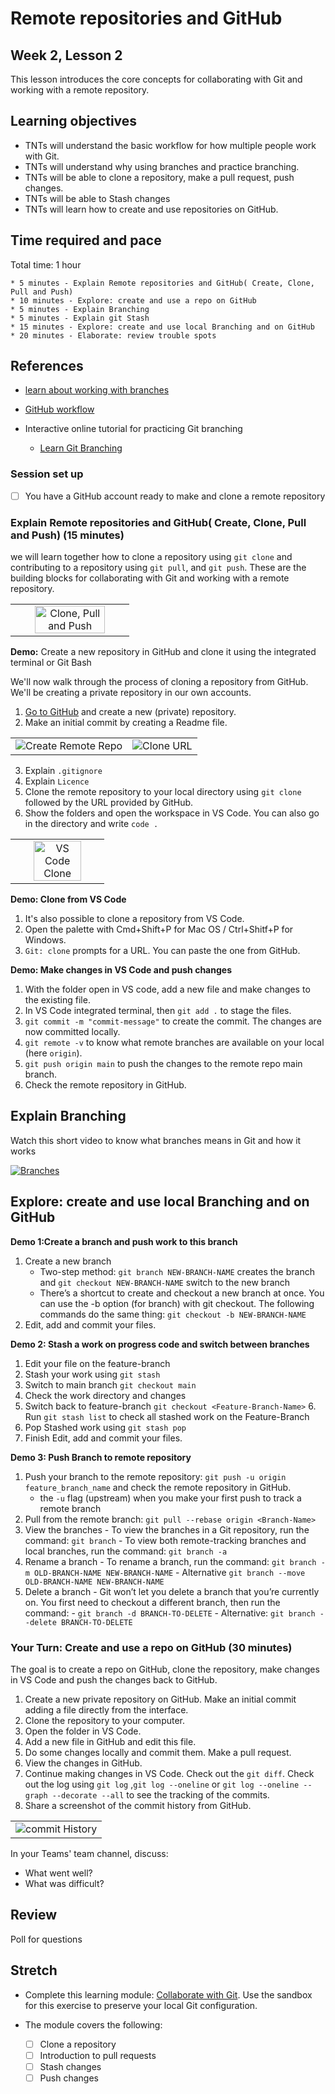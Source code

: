 # Remote repositories and GitHub

## Week 2, Lesson 2

This lesson introduces the core concepts for collaborating with Git and working with a remote repository.

## Learning objectives

- TNTs will understand the basic workflow for how multiple people work with Git.
- TNTs will understand why using branches and practice branching.
- TNTs will be able to clone a repository, make a pull request, push changes.
- TNTs will be able to Stash changes
- TNTs will learn how to create and use repositories on GitHub.

## Time required and pace

Total time: 1 hour

    * 5 minutes - Explain Remote repositories and GitHub( Create, Clone, Pull and Push)
    * 10 minutes - Explore: create and use a repo on GitHub
    * 5 minutes - Explain Branching
    * 5 minutes - Explain git Stash
    * 15 minutes - Explore: create and use local Branching and on GitHub
    * 20 minutes - Elaborate: review trouble spots

## References

- [learn about working with branches](https://www.youtube.com/watch?v=JTE2Fn_sCZs)
- [GitHub workflow](https://guides.github.com/introduction/flow/)

- Interactive online tutorial for practicing Git branching
  - [Learn Git Branching](https://learngitbranching.js.org/)

### Session set up

- [ ] You have a GitHub account ready to make and clone a remote repository

### Explain Remote repositories and GitHub( Create, Clone, Pull and Push) (15 minutes)

we will learn together how to clone a repository using `git clone` and contributing to a repository using `git pull`, and `git push`. These are the building blocks for collaborating with Git and working with a remote repository.

<table style="border: none">
    <tr align="center">
        <td><img src="./remotes.png" alt="Clone, Pull and Push" width="80%"> </td>

</tr>
</table>

**Demo:** Create a new repository in GitHub and clone it using the integrated terminal or Git Bash

We'll now walk through the process of cloning a repository from GitHub. We'll be creating a private repository in our own accounts.

1. [Go to GitHub](https://github.com/) and create a new (private) repository.
2. Make an initial commit by creating a Readme file.

<table style="border: none">
    <tr>
        <td><img src="./CreateRemoteRepo.gif" alt="Create Remote Repo"> </td>
        <td><img src="./CloneURL.gif" alt="Clone URL"></td>
    </tr>
</table>

3. Explain `.gitignore`
4. Explain `Licence`
5. Clone the remote repository to your local directory using `git clone` followed by the URL provided by GitHub.
6. Show the folders and open the workspace in VS Code. You can also go in the directory and write `code .`

<table style="border: none">
    <tr align="center">
        <td><img src="./VSCodeRemoteClone.gif" width="75%" alt= "VS Code Clone"> </td> 
 </tr>
</table>

**Demo: Clone from VS Code**

1.  It's also possible to clone a repository from VS Code.
2.  Open the palette with Cmd+Shift+P for Mac OS / Ctrl+Shitf+P for Windows.
3.  `Git: clone` prompts for a URL. You can paste the one from GitHub.

**Demo: Make changes in VS Code and push changes**

1.  With the folder open in VS code, add a new file and make changes to the existing file.
2.  In VS Code integrated terminal, then `git add .` to stage the files.
3.  `git commit -m "commit-message"` to create the commit. The changes are now committed locally.
4.  `git remote -v` to know what remote branches are available on your local (here `origin`).
5.  `git push origin main` to push the changes to the remote repo main branch.
6.  Check the remote repository in GitHub.

## Explain Branching

Watch this short video to know what branches means in Git and how it works

[![Branches](https://yt-embed.herokuapp.com/embed?v=LShNJtuW8lY)](https://youtu.be/LShNJtuW8lY)

## Explore: create and use local Branching and on GitHub

**Demo 1:Create a branch and push work to this branch**

1. Create a new branch
   - Two-step method: `git branch NEW-BRANCH-NAME` creates the branch and `git checkout NEW-BRANCH-NAME` switch to the new branch
   - There’s a shortcut to create and checkout a new branch at once. You can use the -b option (for branch) with git checkout. The following commands do the same thing: `git checkout -b NEW-BRANCH-NAME`
2. Edit, add and commit your files.

**Demo 2: Stash a work on progress code and switch between branches**

1. Edit your file on the feature-branch
2. Stash your work using `git stash`
3. Switch to main branch `git checkout main`
4. Check the work directory and changes
5. Switch back to feature-branch `git checkout <Feature-Branch-Name>` 6. Run `git stash list` to check all stashed work on the Feature-Branch
6. Pop Stashed work using `git stash pop`
7. Finish Edit, add and commit your files.

**Demo 3: Push Branch to remote repository**

1. Push your branch to the remote repository: `git push -u origin feature_branch_name` and check the remote repository in GitHub.
   - the `-u` flag (upstream) when you make your first push to track a remote branch
2. Pull from the remote branch: `git pull --rebase origin <Branch-Name>`
3. View the branches - To view the branches in a Git repository, run the command: `git branch` - To view both remote-tracking branches and local branches, run the command: `git branch -a`
4. Rename a branch - To rename a branch, run the command: `git branch -m OLD-BRANCH-NAME NEW-BRANCH-NAME` - Alternative `git branch --move OLD-BRANCH-NAME NEW-BRANCH-NAME`
5. Delete a branch - Git won’t let you delete a branch that you’re currently on. You first need to checkout a different branch, then run the command: - `git branch -d BRANCH-TO-DELETE` - Alternative: `git branch --delete BRANCH-TO-DELETE`

### Your Turn: Create and use a repo on GitHub (30 minutes)

The goal is to create a repo on GitHub, clone the repository, make changes in VS Code and push the changes back to GitHub.

1. Create a new private repository on GitHub. Make an initial commit adding a file directly from the interface.
2. Clone the repository to your computer.
3. Open the folder in VS Code.
4. Add a new file in GitHub and edit this file.
5. Do some changes locally and commit them. Make a pull request.
6. View the changes in GitHub.
7. Continue making changes in VS Code. Check out the `git diff`. Check out the log using `git log` ,`git log --oneline` or `git log --oneline --graph --decorate --all` to see the tracking of the commits.
8. Share a screenshot of the commit history from GitHub.

<table style="border: none">
    <tr align="center">
        <td><img src="./commitHistory.png" alt="commit History"> </td>
    </tr>
</table>

In your Teams' team channel, discuss:

- What went well?
- What was difficult?

## Review

Poll for questions

## Stretch

- Complete this learning module: [Collaborate with Git](https://docs.microsoft.com/en-us/learn/modules/collaborate-with-git/). Use the sandbox for this exercise to preserve your local Git configuration.

- The module covers the following:
  - [ ] Clone a repository
  - [ ] Introduction to pull requests
  - [ ] Stash changes
  - [ ] Push changes
